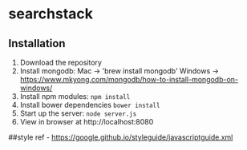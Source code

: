 # searchstack

## Installation
1. Download the repository
2. Install mongodb: Mac -> 'brew install mongodb' 
                    Windows -> https://www.mkyong.com/mongodb/how-to-install-mongodb-on-windows/  
3. Install npm modules: `npm install`
4. Install bower dependencies `bower install`
5. Start up the server: `node server.js`
6. View in browser at http://localhost:8080

##style
ref - https://google.github.io/styleguide/javascriptguide.xml